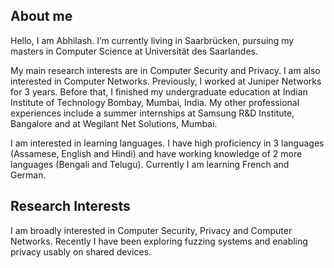 ## About me
Hello, I am Abhilash. I’m currently living in Saarbrücken, pursuing my masters in Computer Science at Universität des Saarlandes.

My main research interests are in Computer Security and Privacy. I am also interested in Computer Networks. Previously, I worked at Juniper Networks for 3 years. Before that, I finished my undergraduate education at Indian Institute of Technology Bombay, Mumbai, India. My other professional experiences include a summer internships at Samsung R&D Institute, Bangalore and at Wegilant Net Solutions, Mumbai.

I am interested in learning languages. I have high proficiency in 3 languages (Assamese, English and Hindi) and have working knowledge of 2 more languages (Bengali and Telugu). Currently I am learning French and German.


## Research Interests
I am broadly interested in Computer Security, Privacy and Computer Networks. Recently I have been exploring fuzzing systems and enabling privacy usably on shared devices. 




